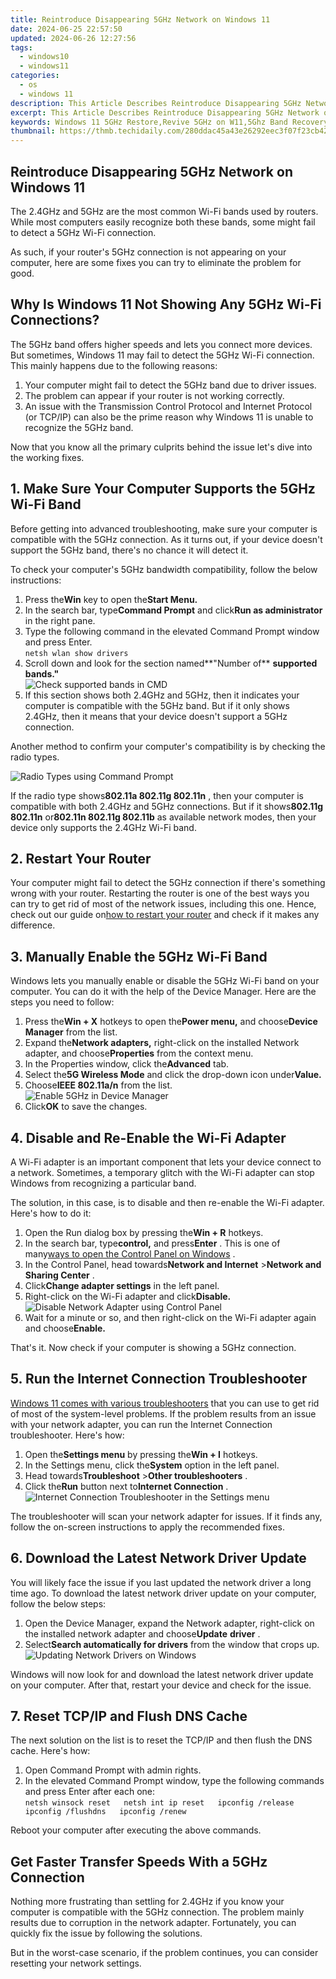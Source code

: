 ```yaml
---
title: Reintroduce Disappearing 5GHz Network on Windows 11
date: 2024-06-25 22:57:50
updated: 2024-06-26 12:27:56
tags:
  - windows10
  - windows11
categories:
  - os
  - windows 11
description: This Article Describes Reintroduce Disappearing 5GHz Network on Windows 11
excerpt: This Article Describes Reintroduce Disappearing 5GHz Network on Windows 11
keywords: Windows 11 5GHz Restore,Revive 5GHz on W11,5Ghz Band Recovery (W11),Enable 5GHz in W11,5GHz Network Back On (Windows 11),Windows 11,Fix Disappearing 5Ghz (Win11)
thumbnail: https://thmb.techidaily.com/280ddac45a43e26292eec3f07f23cb423510585b526fcae65189b9637edf5522.jpg
---
```


## Reintroduce Disappearing 5GHz Network on Windows 11

 The 2.4GHz and 5GHz are the most common Wi-Fi bands used by routers. While most computers easily recognize both these bands, some might fail to detect a 5GHz Wi-Fi connection.

 As such, if your router's 5GHz connection is not appearing on your computer, here are some fixes you can try to eliminate the problem for good.

## Why Is Windows 11 Not Showing Any 5GHz Wi-Fi Connections?

 The 5GHz band offers higher speeds and lets you connect more devices. But sometimes, Windows 11 may fail to detect the 5GHz Wi-Fi connection. This mainly happens due to the following reasons:

1. Your computer might fail to detect the 5GHz band due to driver issues.
2. The problem can appear if your router is not working correctly.
3. An issue with the Transmission Control Protocol and Internet Protocol (or TCP/IP) can also be the prime reason why Windows 11 is unable to recognize the 5GHz band.

 Now that you know all the primary culprits behind the issue let's dive into the working fixes.

## 1\. Make Sure Your Computer Supports the 5GHz Wi-Fi Band

 Before getting into advanced troubleshooting, make sure your computer is compatible with the 5GHz connection. As it turns out, if your device doesn't support the 5GHz band, there's no chance it will detect it.

 To check your computer's 5GHz bandwidth compatibility, follow the below instructions:

1. Press the**Win** key to open the**Start Menu.**
2. In the search bar, type**Command Prompt** and click**Run as administrator** in the right pane.
3. Type the following command in the elevated Command Prompt window and press Enter.  
`netsh wlan show drivers`
4. Scroll down and look for the section named**"Number of** **supported bands."**  
![Check supported bands in CMD](https://static1.makeuseofimages.com/wordpress/wp-content/uploads/2022/12/check-supported-bands.jpg)
5. If this section shows both 2.4GHz and 5GHz, then it indicates your computer is compatible with the 5GHz band. But if it only shows 2.4GHz, then it means that your device doesn't support a 5GHz connection.

 Another method to confirm your computer's compatibility is by checking the radio types.

![Radio Types using Command Prompt](https://static1.makeuseofimages.com/wordpress/wp-content/uploads/2022/12/radio-types.jpg)

 If the radio type shows**802.11a 802.11g 802.11n** , then your computer is compatible with both 2.4GHz and 5GHz connections. But if it shows**802.11g 802.11n** or**802.11n 802.11g 802.11b** as available network modes, then your device only supports the 2.4GHz Wi-Fi band.

## 2\. Restart Your Router

 Your computer might fail to detect the 5GHz connection if there's something wrong with your router. Restarting the router is one of the best ways you can try to get rid of most of the network issues, including this one. Hence, check out our guide on[how to restart your router](https://www.makeuseof.com/how-to-reset-router/) and check if it makes any difference.

## 3\. Manually Enable the 5GHz Wi-Fi Band

 Windows lets you manually enable or disable the 5GHz Wi-Fi band on your computer. You can do it with the help of the Device Manager. Here are the steps you need to follow:

1. Press the**Win + X** hotkeys to open the**Power menu,** and choose**Device Manager** from the list.
2. Expand the**Network adapters,** right-click on the installed Network adapter, and choose**Properties** from the context menu.
3. In the Properties window, click the**Advanced** tab.
4. Select the**5G Wireless Mode** and click the drop-down icon under**Value.**
5. Choose**IEEE 802.11a/n** from the list.  
![Enable 5GHz in Device Manager](https://static1.makeuseofimages.com/wordpress/wp-content/uploads/2022/12/enable-5ghz.jpg)
6. Click**OK** to save the changes.

## 4\. Disable and Re-Enable the Wi-Fi Adapter

 A Wi-Fi adapter is an important component that lets your device connect to a network. Sometimes, a temporary glitch with the Wi-Fi adapter can stop Windows from recognizing a particular band.

 The solution, in this case, is to disable and then re-enable the Wi-Fi adapter. Here's how to do it:

1. Open the Run dialog box by pressing the**Win + R** hotkeys.
2. In the search bar, type**control,** and press**Enter** . This is one of many[ways to open the Control Panel on Windows](https://www.makeuseof.com/windows-11-open-control-panel/) .
3. In the Control Panel, head towards**Network and Internet** \>**Network and Sharing Center** .
4. Click**Change adapter settings** in the left panel.
5. Right-click on the Wi-Fi adapter and click**Disable.**  
![Disable Network Adapter using Control Panel](https://static1.makeuseofimages.com/wordpress/wp-content/uploads/2022/12/disable-network-adapter.jpg)
6. Wait for a minute or so, and then right-click on the Wi-Fi adapter again and choose**Enable.**

 That's it. Now check if your computer is showing a 5GHz connection.

## 5\. Run the Internet Connection Troubleshooter

[Windows 11 comes with various troubleshooters](https://www.makeuseof.com/windows-11-troubleshooters/) that you can use to get rid of most of the system-level problems. If the problem results from an issue with your network adapter, you can run the Internet Connection troubleshooter. Here's how:

1. Open the**Settings menu** by pressing the**Win + I** hotkeys.
2. In the Settings menu, click the**System** option in the left panel.
3. Head towards**Troubleshoot** \>**Other troubleshooters** .
4. Click the**Run** button next to**Internet Connection** .  
![Internet Connection Troubleshooter in the Settings menu](https://static1.makeuseofimages.com/wordpress/wp-content/uploads/2022/12/internet-connection-troubleshooter.jpg)

 The troubleshooter will scan your network adapter for issues. If it finds any, follow the on-screen instructions to apply the recommended fixes.

## 6\. Download the Latest Network Driver Update

 You will likely face the issue if you last updated the network driver a long time ago. To download the latest network driver update on your computer, follow the below steps:

1. Open the Device Manager, expand the Network adapter, right-click on the installed network adapter and choose**Update** **driver** .
2. Select**Search automatically for drivers** from the window that crops up.  
![Updating Network Drivers on Windows](https://static1.makeuseofimages.com/wordpress/wp-content/uploads/2022/03/5-Updating-Network-Drivers-on-Windows.jpg)

 Windows will now look for and download the latest network driver update on your computer. After that, restart your device and check for the issue.

## 7\. Reset TCP/IP and Flush DNS Cache

 The next solution on the list is to reset the TCP/IP and then flush the DNS cache. Here's how:

1. Open Command Prompt with admin rights.
2. In the elevated Command Prompt window, type the following commands and press Enter after each one:  
`netsh winsock reset  
netsh int ip reset  
ipconfig /release  
ipconfig /flushdns  
ipconfig /renew`

Reboot your computer after executing the above commands.

## Get Faster Transfer Speeds With a 5GHz Connection

 Nothing more frustrating than settling for 2.4GHz if you know your computer is compatible with the 5GHz connection. The problem mainly results due to corruption in the network adapter. Fortunately, you can quickly fix the issue by following the solutions.

 But in the worst-case scenario, if the problem continues, you can consider resetting your network settings.


<ins class="adsbygoogle"
     style="display:block"
     data-ad-format="autorelaxed"
     data-ad-client="ca-pub-7571918770474297"
     data-ad-slot="1223367746"></ins>



<ins class="adsbygoogle"
     style="display:block"
     data-ad-client="ca-pub-7571918770474297"
     data-ad-slot="8358498916"
     data-ad-format="auto"
     data-full-width-responsive="true"></ins>
